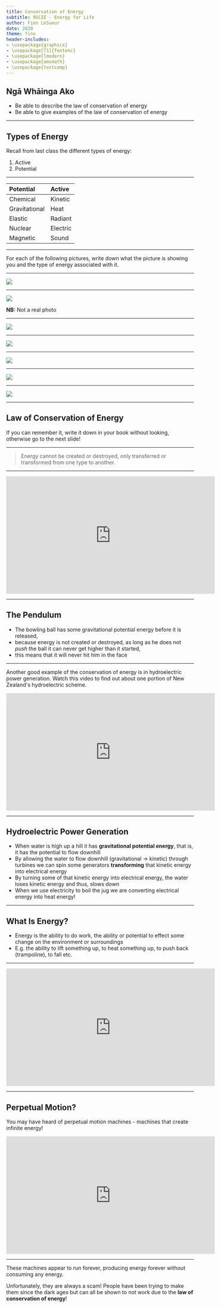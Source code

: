 ```yaml
---
title: Conservation of Energy
subtitle: 9SCIE - Energy for Life
author: Finn LeSueur
date: 2020
theme: finn
header-includes:
- \usepackage{graphicx}
- \usepackage[T1]{fontenc}
- \usepackage{lmodern}
- \usepackage{amsmath}
- \usepackage{textcomp}
---
```


## Ngā Whāinga Ako

- Be able to describe the law of conservation of energy
- Be able to give examples of the law of conservation of energy
    
---

## Types of Energy

Recall from last class the different types of energy:

1. Active
2. Potential

---

| Potential     | Active   |
|:--------------|:---------|
| Chemical      | Kinetic  |
| Gravitational | Heat     |
| Elastic       | Radiant  |
| Nuclear       | Electric |
| Magnetic      | Sound    |

---

For each of the following pictures, write down what the picture is showing you and the type of energy associated with it.

---

![](../assets/conservation_of_energy-wind-farm.jpg)

---

![](../assets/conservation_of_energy-voyager-one.jpg)

__NB:__ Not a real photo

---

![](../assets/conservation_of_energy-trampoline.jpg)

---

![](../assets/conservation_of_energy-rotorua.jpg)

---

![](../assets/conservation_of_energy-rollercoaster.jpg)

---

![](../assets/conservation_of_energy-red-bull.jpg)

---

![](../assets/conservation_of_energy-cme.jpg)

---

## Law of Conservation of Energy

If you can remember it, write it down in your book without looking, otherwise go to the next slide!

---

> Energy cannot be created or destroyed, only transferred or transformed from one type to another.

---

<iframe width="560" height="315" src="https://www.youtube.com/embed/xXXF2C-vrQE" frameborder="0" allow="accelerometer; autoplay; encrypted-media; gyroscope; picture-in-picture" allowfullscreen></iframe>

---

## The Pendulum

- The bowling ball has some gravitational potential energy before it is released,
- because energy is not created or destroyed, as long as he does not _push_ the ball it can never get higher than it started,
- this means that it will never hit him in the face

---

Another good example of the conservation of energy is in hydroelectric power generation. Watch this video to find out about one portion of New Zealand's hydroelectric scheme.

<iframe width="560" height="315" src="https://www.youtube.com/embed/ollXO0UDLFs" frameborder="0" allow="accelerometer; autoplay; encrypted-media; gyroscope; picture-in-picture" allowfullscreen></iframe>

---

## Hydroelectric Power Generation

- When water is high up a hill it has __gravitational potential energy__, that is, it has the potential to flow downhill
- By allowing the water to flow downhill (gravitational -> kinetic) through turbines we can spin some generators __transforming__ that kinetic energy into electrical energy
- By turning some of that kinetic energy into electrical energy, the water loses kinetic energy and thus, slows down
- When we use electricity to boil the jug we are converting electrical energy into heat energy!

---

## What Is Energy?

- Energy is the ability to do work, the ability or potential to effect some change on the environment or surroundings
- E.g. the ability to lift something up, to heat something up, to push back (trampoline), to fall etc.

---

<iframe width="560" height="315" src="https://www.youtube.com/embed/CW0_S5YpYVo" frameborder="0" allow="accelerometer; autoplay; encrypted-media; gyroscope; picture-in-picture" allowfullscreen></iframe>

---

## Perpetual Motion?

You may have heard of perpetual motion machines - machines that create infinite energy!

<iframe width="560" height="315" src="https://www.youtube.com/embed/4b8ZsFszE8I" frameborder="0" allow="accelerometer; autoplay; encrypted-media; gyroscope; picture-in-picture" allowfullscreen></iframe>

---

These machines appear to run forever, producing energy forever without consuming any energy.

Unfortunately, they are always a scam! People have been trying to make them since the dark ages but can all be shown to not work due to the __law of conservation of energy__!

